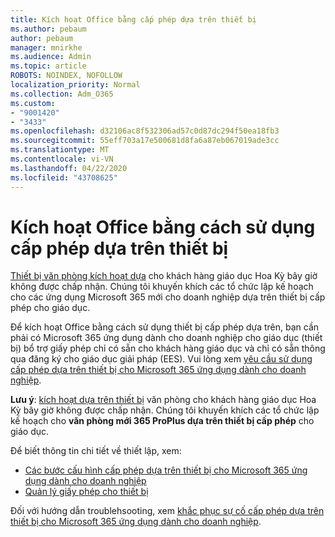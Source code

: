 ```yaml
---
title: Kích hoạt Office bằng cấp phép dựa trên thiết bị
ms.author: pebaum
author: pebaum
manager: mnirkhe
ms.audience: Admin
ms.topic: article
ROBOTS: NOINDEX, NOFOLLOW
localization_priority: Normal
ms.collection: Adm_O365
ms.custom:
- "9001420"
- "3433"
ms.openlocfilehash: d32106ac8f532306ad57c0d87dc294f50ea18fb3
ms.sourcegitcommit: 55eff703a17e500681d8fa6a87eb067019ade3cc
ms.translationtype: MT
ms.contentlocale: vi-VN
ms.lasthandoff: 04/22/2020
ms.locfileid: "43708625"
---
```

# <a name="activating-office-using-device-based-licensing"></a>Kích hoạt Office bằng cách sử dụng cấp phép dựa trên thiết bị

[Thiết bị văn phòng kích hoạt dựa](https://aka.ms/officedba) cho khách hàng giáo dục Hoa Kỳ bây giờ không được chấp nhận. Chúng tôi khuyến khích các tổ chức lập kế hoạch cho các ứng dụng Microsoft 365 mới cho doanh nghiệp dựa trên thiết bị cấp phép cho giáo dục.

Để kích hoạt Office bằng cách sử dụng thiết bị cấp phép dựa trên, bạn cần phải có Microsoft 365 ứng dụng dành cho doanh nghiệp cho giáo dục (thiết bị) bổ trợ giấy phép chỉ có sẵn cho khách hàng giáo dục và chỉ có sẵn thông qua đăng ký cho giáo dục giải pháp (EES). Vui lòng xem [yêu cầu sử dụng cấp phép dựa trên thiết bị cho Microsoft 365 ứng dụng dành cho doanh nghiệp](https://docs.microsoft.com/deployoffice/device-based-licensing#requirements-for-using-device-based-licensing-for-office-365-proplus).

**Lưu ý**: [kích hoạt dựa trên thiết bị](https://aka.ms/officedba) văn phòng cho khách hàng giáo dục Hoa Kỳ bây giờ không được chấp nhận. Chúng tôi khuyến khích các tổ chức lập kế hoạch cho **văn phòng mới 365 ProPlus dựa trên thiết bị cấp phép** cho giáo dục.

Để biết thông tin chi tiết về thiết lập, xem:

- [Các bước cấu hình cấp phép dựa trên thiết bị cho Microsoft 365 ứng dụng dành cho doanh nghiệp](https://docs.microsoft.com/deployoffice/device-based-licensing#steps-to-configure-device-based-licensing-for-office-365-proplus)
- [Quản lý giấy phép cho thiết bị](https://docs.microsoft.com/Office365/Admin/misc/manage-licenses-for-devices)

Đối với hướng dẫn troublehsooting, xem [khắc phục sự cố cấp phép dựa trên thiết bị cho Microsoft 365 ứng dụng dành cho doanh nghiệp](https://docs.microsoft.com/deployoffice/device-based-licensing#troubleshoot-device-based-licensing-for-office-365-proplus).
